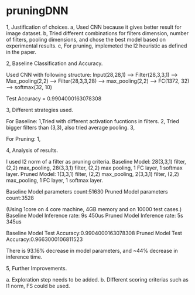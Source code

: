 # pruningDNN
1, Justification of choices.
a, Used CNN because it gives better result for image dataset.
b, Tried different combinations for filters dimension, number of filters, pooling dimensions, and chose the best model based on experimental results.
c, For pruning, implemeted the l2 heuristic as defined in the paper.

2, Baseline Classification and Accuracy.

Used CNN with following structure:
Input(28,28,1) --> Filter(28,3,3,1) --> Max_pooling(2,2) --> Filter(28,3,3,28) --> max_pooling(2,2) --> FC(1372, 32) --> softmax(32, 10)


Test Accuracy = 0.9904000163078308

3, Different strategies used.

For Baseline: 1,Tried with different activation fucntions in filters. 
2, Tried bigger filters than (3,3), also tried average pooling.
3,

For Pruning: 1, 

4, Analysis of results.

I used l2 norm of a filter as pruning criteria.
Baseline Model: 28(3,3,1) filter, (2,2) max_pooling, 28(3,3,1) filter, (2,2) max pooling, 1 FC layer, 1 softmax layer. 
Pruned Model: 1(3,3,1) filter, (2,2) max_pooling, 2(3,3,1) filter, (2,2) max_pooling, 1 FC layer, 1 softmax layer. 

Baseline Model parameters count:51630
Pruned Model parameters count:3528

(Using 1core on 4 core machine, 4GB memory and on 10000 test cases.)
Baseline Model Inference rate: 9s 450us
Pruned Model Inference rate: 5s 345us

Baseline Model Test Accuracy:0.9904000163078308
Pruned Model Test Accuracy:0.9663000106811523


There is 93.16% decrease in model parameters, and ~44% decrease in inference time. 


5, Further Improvements.

a. Exploration step needs to be added.
b. DIfferent scoring criterias such as l1 norm, FS could be used.

